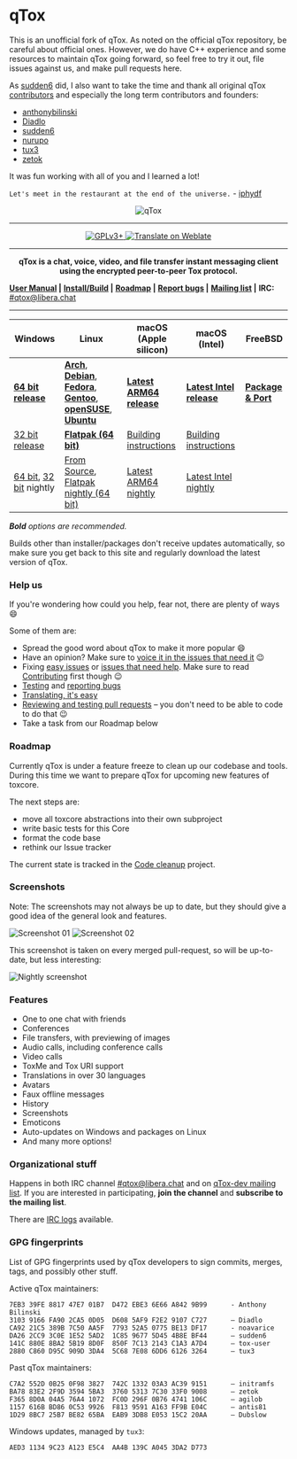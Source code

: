 # qTox

This is an unofficial fork of qTox. As noted on the official qTox repository, be careful
about official ones. However, we do have C++ experience and some resources to maintain
qTox going forward, so feel free to try it out, file issues against us, and make pull
requests here.

As [sudden6](https://github.com/sudden6) did, I also want to take the time and thank all
original qTox [contributors](https://github.com/qTox/qTox/graphs/contributors) and
especially the long term contributors and founders:

- [anthonybilinski](https://github.com/anthonybilinski)
- [Diadlo](https://github.com/Diadlo)
- [sudden6](https://github.com/sudden6)
- [nurupo](https://github.com/nurupo)
- [tux3](https://github.com/tux3)
- [zetok](https://github.com/zetok)

It was fun working with all of you and I learned a lot!

`Let's meet in the restaurant at the end of the universe.` - [iphydf](https://github.com/iphydf)

<a name="qtox" />

<p align="center">
<img src="https://qtox.github.io/assets/imgs/logo_head.png" alt="qTox" />
</p>

---

<p align="center">
<a href="https://github.com/TokTok/qTox/blob/master/LICENSE">
<img src="https://img.shields.io/badge/license-GPLv3%2B-blue.svg" alt="GPLv3+" />
</a>
<a href="https://hosted.weblate.org/engage/qtox/?utm_source=widget">
<img src="https://hosted.weblate.org/widgets/qtox/-/svg-badge.svg"
     alt="Translate on Weblate" />
</a>
</p>

---

<p align="center"><b>
qTox is a chat, voice, video, and file transfer instant messaging client using
the encrypted peer-to-peer Tox protocol.
</b></p>

**[User Manual] |**
**[Install/Build] |**
**[Roadmap] |**
**[Report bugs] |**
**[Mailing list] |**
**IRC:** [#qtox@libera.chat]

---

| Windows                                          | Linux                                                                              | macOS (Apple silicon)      | macOS (Intel)              | FreeBSD              |
| ------------------------------------------------ | ---------------------------------------------------------------------------------- | -------------------------- | -------------------------- | -------------------- |
| **[64 bit release]**                             | **[Arch]**, **[Debian]**, **[Fedora]**, **[Gentoo]**, **[openSUSE]**, **[Ubuntu]** | **[Latest ARM64 release]** | **[Latest Intel release]** | **[Package & Port]** |
| [32 bit release]                                 | **[Flatpak (64 bit)]**                                                             | [Building instructions]    | [Building instructions]    |
| [64 bit][64nightly], [32 bit][32nightly] nightly | [From Source], [Flatpak nightly (64 bit)]                                          | [Latest ARM64 nightly]     | [Latest Intel nightly]     |

_**Bold** options are recommended._

Builds other than installer/packages don't receive updates automatically, so
make sure you get back to this site and regularly download the latest version of
qTox.

### Help us

If you're wondering how could you help, fear not, there are plenty of ways
:smile:

Some of them are:

- Spread the good word about qTox to make it more popular :smile:
- Have an opinion? Make sure to [voice it in the issues that need it] :wink:
- Fixing [easy issues] or [issues that need help]. Make sure to read
  [Contributing] first though :wink:
- [Testing] and [reporting bugs]
- [Translating, it's easy]
- [Reviewing and testing pull requests] – you don't need to be able to code to
  do that :wink:
- Take a task from our Roadmap below

### Roadmap

Currently qTox is under a feature freeze to clean up our codebase and tools.
During this time we want to prepare qTox for upcoming new features of toxcore.

The next steps are:

- move all toxcore abstractions into their own subproject
- write basic tests for this Core
- format the code base
- rethink our Issue tracker

The current state is tracked in the [Code cleanup] project.

### Screenshots

Note: The screenshots may not always be up to date, but they should give a good
idea of the general look and features.

![Screenshot 01](https://i.imgur.com/olb89CN.png)
![Screenshot 02](https://i.imgur.com/tmX8z9s.png)

This screenshot is taken on every merged pull-request, so will be up-to-date, but less interesting:

![Nightly screenshot](https://github.com/TokTok/qTox/releases/download/nightly/qtox-macos-arm64.png)

### Features

- One to one chat with friends
- Conferences
- File transfers, with previewing of images
- Audio calls, including conference calls
- Video calls
- ToxMe and Tox URI support
- Translations in over 30 languages
- Avatars
- Faux offline messages
- History
- Screenshots
- Emoticons
- Auto-updates on Windows and packages on Linux
- And many more options!

### Organizational stuff

Happens in both IRC channel [#qtox@libera.chat] and on [qTox-dev mailing list].
If you are interested in participating, **join the channel** and **subscribe to
the mailing list**.

There are [IRC logs] available.

### GPG fingerprints

List of GPG fingerprints used by qTox developers to sign commits, merges, tags,
and possibly other stuff.

Active qTox maintainers:

```
7EB3 39FE 8817 47E7 01B7  D472 EBE3 6E66 A842 9B99      - Anthony Bilinski
3103 9166 FA90 2CA5 0D05  D608 5AF9 F2E2 9107 C727      – Diadlo
CA92 21C5 389B 7C50 AA5F  7793 52A5 0775 BE13 DF17      - noavarice
DA26 2CC9 3C0E 1E52 5AD2  1C85 9677 5D45 4B8E BF44      – sudden6
141C 880E 8BA2 5B19 8D0F  850F 7C13 2143 C1A3 A7D4      – tox-user
2880 C860 D95C 909D 3DA4  5C68 7E08 6DD6 6126 3264      – tux3
```

Past qTox maintainers:

```
C7A2 552D 0B25 0F98 3827  742C 1332 03A3 AC39 9151      – initramfs
BA78 83E2 2F9D 3594 5BA3  3760 5313 7C30 33F0 9008      – zetok
F365 8D0A 04A5 76A4 1072  FC0D 296F 0B76 4741 106C      – agilob
1157 616B BD86 0C53 9926  F813 9591 A163 FF9B E04C      – antis81
1D29 8BC7 25B7 BE82 65BA  EAB9 3DB8 E053 15C2 20AA      – Dubslow
```

Windows updates, managed by `tux3`:

```
AED3 1134 9C23 A123 E5C4  AA4B 139C A045 3DA2 D773
```

[#qtox@libera.chat]: https://web.libera.chat/#qtox
[64 bit release]: https://github.com/TokTok/qTox/releases/download/v1.18.2-rc.1/setup-qtox-x86_64-release.exe
[32 bit release]: https://github.com/TokTok/qTox/releases/download/v1.18.2-rc.1/setup-qtox-i686-release.exe
[32nightly]: https://github.com/TokTok/qTox/releases/download/nightly/qtox-nightly-i686-release.exe
[64nightly]: https://github.com/TokTok/qTox/releases/download/nightly/qtox-nightly-x86_64-release.exe
[Flatpak (64 bit)]: https://github.com/TokTok/qTox/releases/download/v1.18.2-rc.1/qTox-v1.18.2-rc.1.x86_64.flatpak
[Flatpak nightly (64 bit)]: https://github.com/TokTok/qTox/releases/download/nightly/qTox-nightly.flatpak
[Arch]: /INSTALL.md#arch
[Building instructions]: /INSTALL.md#os-x
[Contributing]: /CONTRIBUTING.md#how-to-start-contributing
[Debian]: https://packages.debian.org/search?keywords=qtox
[easy issues]: https://github.com/qTox/qTox/labels/E-easy
[Latest ARM64 release]: https://github.com/TokTok/qTox/releases/download/v1.18.2-rc.1/qTox-arm64.dmg
[Latest Intel release]: https://github.com/TokTok/qTox/releases/download/v1.18.2-rc.1/qTox-x86_64.dmg
[Latest ARM64 nightly]: https://github.com/TokTok/qTox/releases/download/nightly/qTox-nightly-arm64.dmg
[Latest Intel nightly]: https://github.com/TokTok/qTox/releases/download/nightly/qTox-nightly-x86_64.dmg
[Fedora]: /INSTALL.md#fedora
[Gentoo]: /INSTALL.md#gentoo
[openSUSE]: /INSTALL.md#opensuse
[Install/Build]: /INSTALL.md
[IRC logs]: https://github.com/qTox/qtox-irc-logs
[issues that need help]: https://github.com/qTox/qTox/labels/help%20wanted
[Mailing list]: https://lists.tox.chat
[From Source]: /INSTALL.md#linux
[qTox-dev mailing list]: https://lists.tox.chat/listinfo/qtox-dev
[Package & Port]: /INSTALL.md#freebsd-easy
[Report bugs]: https://github.com/TokTok/qTox/wiki/Writing-Useful-Bug-Reports
[reporting bugs]: https://github.com/TokTok/qTox/wiki/Writing-Useful-Bug-Reports
[Reviewing and testing pull requests]: /CONTRIBUTING.md#reviews
[Roadmap]: https://github.com/TokTok/qTox/milestones
[Testing]: https://github.com/TokTok/qTox/wiki/Testing
[Translating, it's easy]: /translations/README.md
[User Manual]: /doc/user_manual_en.md
[Ubuntu]: https://packages.ubuntu.com/search?keywords=qtox
[voice it in the issues that need it]: https://github.com/qTox/qTox/labels/I-feedback-wanted
[Code cleanup]: https://github.com/qTox/qTox/projects/3?fullscreen=true
